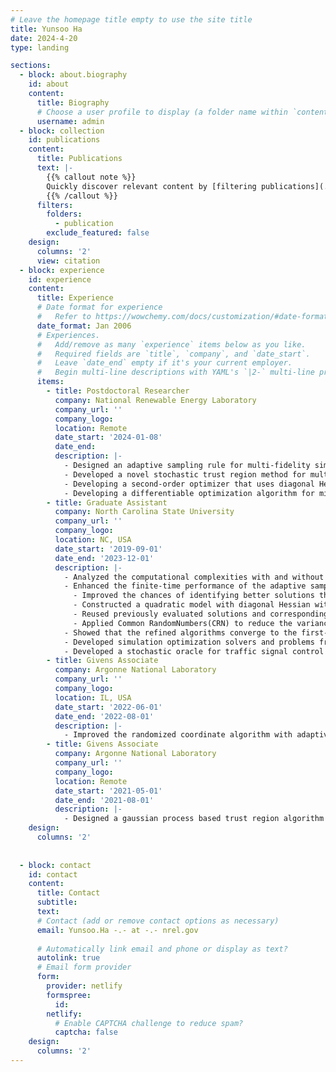 ```yaml
---
# Leave the homepage title empty to use the site title
title: Yunsoo Ha
date: 2024-4-20
type: landing

sections:
  - block: about.biography
    id: about
    content:
      title: Biography
      # Choose a user profile to display (a folder name within `content/authors/`)
      username: admin
  - block: collection
    id: publications
    content:
      title: Publications
      text: |-
        {{% callout note %}}
        Quickly discover relevant content by [filtering publications](./publication/).
        {{% /callout %}}
      filters:
        folders:
          - publication
        exclude_featured: false
    design:
      columns: '2'
      view: citation  
  - block: experience
    id: experience
    content:
      title: Experience
      # Date format for experience
      #   Refer to https://wowchemy.com/docs/customization/#date-format
      date_format: Jan 2006
      # Experiences.
      #   Add/remove as many `experience` items below as you like.
      #   Required fields are `title`, `company`, and `date_start`.
      #   Leave `date_end` empty if it's your current employer.
      #   Begin multi-line descriptions with YAML's `|2-` multi-line prefix.
      items:
        - title: Postdoctoral Researcher
          company: National Renewable Energy Laboratory
          company_url: ''
          company_logo:
          location: Remote
          date_start: '2024-01-08'
          date_end: 
          description: |-
            - Designed an adaptive sampling rule for multi-fidelity simulation oracles.
            - Developed a novel stochastic trust region method for multi-fidelity stochastic optimization.
            - Developing a second-order optimizer that uses diagonal Hessian approximations for deep learning applications.
            - Developing a differentiable optimization algorithm for mixed-integer problems.
        - title: Graduate Assistant
          company: North Carolina State University
          company_url: ''
          company_logo:
          location: NC, USA
          date_start: '2019-09-01'
          date_end: '2023-12-01'
          description: |-
            - Analyzed the computational complexities with and without CRN in stochastic optimization and theoretically demonstrated that CRN can significantly reduce the computational burden.
            - Enhanced the finite-time performance of the adaptive sampling trust-region method for simulation optimization through four key refinements:
              - Improved the chances of identifying better solutions through the integration of direct search techniques;
              - Constructed a quadratic model with diagonal Hessian within the trust region framework;
              - Reused previously evaluated solutions and corresponding simulation outputs to reduce computational cost;
              - Applied Common RandomNumbers(CRN) to reduce the variance in function and gradient estimates.
            - Showed that the refined algorithms converge to the first-order stationary point almost surely.
            - Developed simulation optimization solvers and problems from scratch and tested them using Python [(SimOpt)](https://github.com/simopt-admin/simopt)
            - Developed a stochastic oracle for traffic signal control problems, analyzed its loss landscape characteristics, and evaluated the performance of various solvers in addressing the problem [(Poster)](https://shashaani.wordpress.ncsu.edu/files/2021/11/TrafficControl_FWHDedication_poster_111021_ss.pdf)
        - title: Givens Associate
          company: Argonne National Laboratory
          company_url: ''
          company_logo:
          location: IL, USA
          date_start: '2022-06-01'
          date_end: '2022-08-01'
          description: |-
            - Improved the randomized coordinate algorithm with adaptive sampling as a stochastic optimizer for variational hybrid quantum-classical algorithms.
        - title: Givens Associate
          company: Argonne National Laboratory
          company_url: ''
          company_logo:
          location: Remote
          date_start: '2021-05-01'
          date_end: '2021-08-01'
          description: |-
            - Designed a gaussian process based trust region algorithm for noisy derivative-free optimization problems.
    design:
      columns: '2'
   
 
  - block: contact
    id: contact
    content:
      title: Contact
      subtitle:
      text:
      # Contact (add or remove contact options as necessary)
      email: Yunsoo.Ha -.- at -.- nrel.gov
      
      # Automatically link email and phone or display as text?
      autolink: true
      # Email form provider
      form:
        provider: netlify
        formspree:
          id:
        netlify:
          # Enable CAPTCHA challenge to reduce spam?
          captcha: false
    design:
      columns: '2'
---
```

